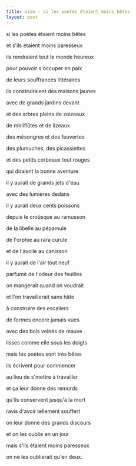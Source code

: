 ```yaml
---
title: vian - si les poètes étaient moins bêtes
layout: post
---
```


si les poètes étaient moins bêtes

et s'ils étaient moins paresseux

ils rendraient tout le monde heureux

pour pouvoir s'occuper en paix

de leurs souffrances littéraires

ils construiraient des maisons jaunes

avec de grands jardins devant

et des arbres pleins de zoizeaux

de mirliflûtes et de lizeaux

des mésongres et des feuvertes

des plumuches, des picassiettes

et des petits corbeaux tout rouges

qui diraient la bonne aventure

il y aurait de grands jets d'eau

avec des lumières dedans

il y aurait deux cents poissons

depuis le croûsque au ramusson

de la libelle au pépamule

de l'orphie au rara curule

et de l'avoile au canisson

il y aurait de l'air tout neuf

parfumé de l'odeur des feuilles

on mangerait quand on voudrait

et l'on travaillerait sans hâte

à construire des escaliers

de formes encore jamais vues

avec des bois veinés de mauve

lisses comme elle sous les doigts

mais les poètes sont très bêtes

ils écrivent pour commencer

au lieu de s'mettre à travailler

et ça leur donne des remords

qu'ils conservent jusqu'à la mort

ravis d'avoir tellement souffert

on leur donne des grands discours

et on les oublie en un jour

mais s'ils étaient moins paresseux

on ne les oublierait qu'en deux.
